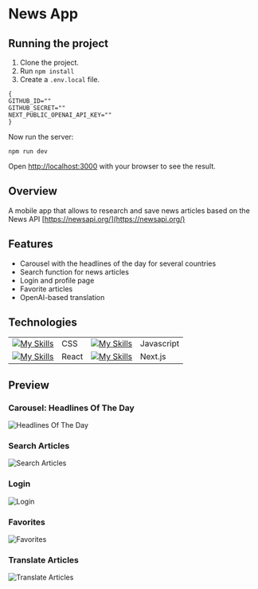 # News App

## Running the project

1. Clone the project.
2. Run `npm install`
3. Create a `.env.local` file.

```
{
GITHUB_ID=""
GITHUB_SECRET=""
NEXT_PUBLIC_OPENAI_API_KEY=""
}
```

Now run the server:

```
npm run dev
```

Open [http://localhost:3000](http://localhost:3000) with your browser to see the result.

## Overview

A mobile app that allows to research and save news articles based on the News API [https://newsapi.org/](https://newsapi.org/)

## Features

-   Carousel with the headlines of the day for several countries
-   Search function for news articles
-   Login and profile page
-   Favorite articles
-   OpenAI-based translation 

## Technologies

|                                                                                                                       |           |                                                                                                |            |
| --------------------------------------------------------------------------------------------------------------------- | --------- | ---------------------------------------------------------------------------------------------- | ---------- |
| [![My Skills](https://skillicons.dev/icons?i=css&theme=light)](https://developer.mozilla.org/en-US/docs/Web/CSS)      | CSS       | [![My Skills](https://skillicons.dev/icons?i=js&theme=light)](https://developer.mozilla.org/en/JavaScript) | Javascript |
| [![My Skills](https://skillicons.dev/icons?i=react&theme=light)](https://react.dev/)                                  | React     | [![My Skills](https://skillicons.dev/icons?i=nextjs&theme=light)]([https://nodejs.org/en](https://nextjs.org/))      | Next.js  

## Preview
### Carousel: Headlines Of The Day

![Headlines Of The Day](./assets/spotlight.gif)

### Search Articles

![Search Articles](./assets/search.gif)

### Login

![Login](./assets/login.gif)

### Favorites

![Favorites](./assets/favorite.gif)

### Translate Articles

![Translate Articles](./assets/translate.gif)

